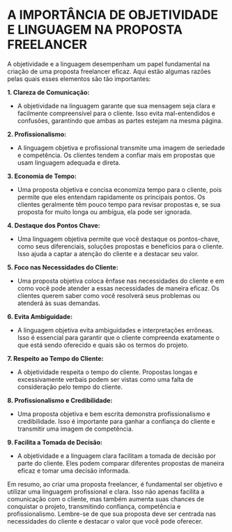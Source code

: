 # A IMPORTÂNCIA DE OBJETIVIDADE E LINGUAGEM NA PROPOSTA FREELANCER
A objetividade e a linguagem desempenham um papel fundamental na criação de uma proposta freelancer eficaz. Aqui estão algumas razões pelas quais esses elementos são tão importantes:

**1. Clareza de Comunicação:**
   - A objetividade na linguagem garante que sua mensagem seja clara e facilmente compreensível para o cliente. Isso evita mal-entendidos e confusões, garantindo que ambas as partes estejam na mesma página.

**2. Profissionalismo:**
   - A linguagem objetiva e profissional transmite uma imagem de seriedade e competência. Os clientes tendem a confiar mais em propostas que usam linguagem adequada e direta.

**3. Economia de Tempo:**
   - Uma proposta objetiva e concisa economiza tempo para o cliente, pois permite que eles entendam rapidamente os principais pontos. Os clientes geralmente têm pouco tempo para revisar propostas e, se sua proposta for muito longa ou ambígua, ela pode ser ignorada.

**4. Destaque dos Pontos Chave:**
   - Uma linguagem objetiva permite que você destaque os pontos-chave, como seus diferenciais, soluções propostas e benefícios para o cliente. Isso ajuda a captar a atenção do cliente e a destacar seu valor.

**5. Foco nas Necessidades do Cliente:**
   - Uma proposta objetiva coloca ênfase nas necessidades do cliente e em como você pode atender a essas necessidades de maneira eficaz. Os clientes querem saber como você resolverá seus problemas ou atenderá às suas demandas.

**6. Evita Ambiguidade:**
   - A linguagem objetiva evita ambiguidades e interpretações errôneas. Isso é essencial para garantir que o cliente compreenda exatamente o que está sendo oferecido e quais são os termos do projeto.

**7. Respeito ao Tempo do Cliente:**
   - A objetividade respeita o tempo do cliente. Propostas longas e excessivamente verbais podem ser vistas como uma falta de consideração pelo tempo do cliente.

**8. Profissionalismo e Credibilidade:**
   - Uma proposta objetiva e bem escrita demonstra profissionalismo e credibilidade. Isso é importante para ganhar a confiança do cliente e transmitir uma imagem de competência.

**9. Facilita a Tomada de Decisão:**
   - A objetividade e a linguagem clara facilitam a tomada de decisão por parte do cliente. Eles podem comparar diferentes propostas de maneira eficaz e tomar uma decisão informada.

Em resumo, ao criar uma proposta freelancer, é fundamental ser objetivo e utilizar uma linguagem profissional e clara. Isso não apenas facilita a comunicação com o cliente, mas também aumenta suas chances de conquistar o projeto, transmitindo confiança, competência e profissionalismo. Lembre-se de que sua proposta deve ser centrada nas necessidades do cliente e destacar o valor que você pode oferecer.